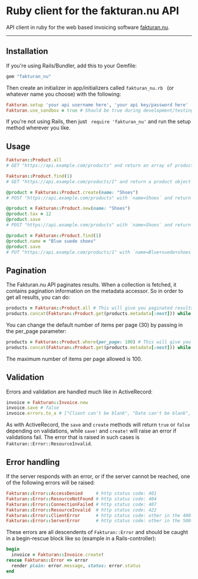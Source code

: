 Ruby client for the fakturan.nu API
==============================

API client in ruby for the web based invoicing software [fakturan.nu](https://www.fakturan.nu).

---

## Installation

If you're using Rails/Bundler, add this to your Gemfile:

```ruby
gem "fakturan_nu"
```

Then create an initializer in app/initializers called  ``` fakturan_nu.rb  ``` (or whatever name you choose) with the following:

```ruby
Fakturan.setup 'your api username here', 'your api key/password here'
Fakturan.use_sandbox = true # Should be true during development/testing and false in production.
```

If you're not using Rails, then just ``` require 'fakturan_nu'``` and run the setup method wherever you like.

## Usage

```ruby
Fakturan::Product.all
# GET "https://api.example.com/products" and return an array of product objects

Fakturan::Product.find(1)
# GET "https://api.example.com/products/1" and return a product object

@product = Fakturan::Product.create(name: "Shoes")
# POST "https://api.example.com/products" with `name=Shoes` and return the saved product object

@product = Fakturan::Product.new(name: "Shoes")
@product.tax = 12
@product.save
# POST "https://api.example.com/products" with `name=Shoes` and return the saved product object

@product = Fakturan::Product.find(1)
@product.name = "Blue suede shoes"
@product.save
# PUT "https://api.example.com/products/1" with `name=Blue+suede+shoes` and return the updated product object
```
## Pagination

The Fakturan.nu API paginates results. When a collection is fetched, it contains pagination information on the metadata accessor. So in order to get all results, you can do:

```ruby
products = Fakturan::Product.all # This will give you paginated results of 30 items per page by default
products.concat(Fakturan::Product.get(products.metadata[:next])) while products.metadata[:next]
```

You can change the default number of items per page (30) by passing in the per_page parameter:

```ruby
products = Fakturan::Product.where(per_page: 100) # This will give you paginated results of 100 items per page
products.concat(Fakturan::Product.get(products.metadata[:next])) while products.metadata[:next]
```

The maximum number of items per page allowed is 100.

## Validation

Errors and validation are handled much like in ActiveRecord:

```ruby
invoice = Fakturan::Invoice.new
invoice.save # false
invoice.errors.to_a # ["Client can't be blank", "Date can't be blank", "Date is invalid"]
```

As with ActiveRecord, the ``` save ``` and ``` create ``` methods will return ``` true ``` or ``` false ``` depending on validations, while  ``` save! ``` and ``` create! ``` will raise an error if validations fail. The error that is raised in such cases is ``` Fakturan::Error::ResourceInvalid ```.

## Error handling

If the server responds with an error, or if the server cannot be reached, one of the following errors will be raised:

```ruby
Fakturan::Error::AccessDenied     # http status code: 401
Fakturan::Error::ResourceNotFound # http status code: 404
Fakturan::Error::ConnectionFailed # http status code: 407
Fakturan::Error::ResourceInvalid  # http status code: 422
Fakturan::Error::ClientError      # http status code: other in the 400-499 range
Fakturan::Error::ServerError      # http status code: other in the 500-599 range
```

These errors are all descendents of ```Fakturan::Error``` and should be caught in a begin-rescue block like so (example in a Rails-controller):

```ruby
begin
  invoice = Fakturan::Invoice.create!
rescue Fakturan::Error => error
  render plain: error.message, status: error.status
end
```


